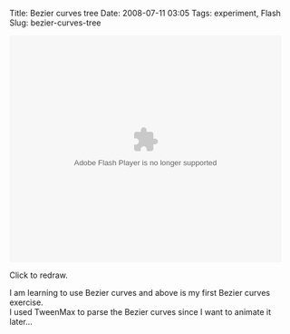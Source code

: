 Title: Bezier curves tree
Date: 2008-07-11 03:05
Tags: experiment, Flash
Slug: bezier-curves-tree

<object type="application/x-shockwave-flash" data="http://blog.onthewings.net/wp-content/uploads/2008/07/testb.swf" width="480" height="400" id="swfb7e61" style="visibility: visible;"><param name="wmode" value="opaque"><param name="menu" value="true"><param name="quality" value="high"><param name="bgcolor" value="#FFFFFF"><param name="allowScriptAccess" value="always"><param name="allowFullScreen" value="true"></object>

Click to redraw.

I am learning to use Bezier curves and above is my first Bezier curves
exercise.  
I used TweenMax to parse the Bezier curves since I want to animate it
later...

